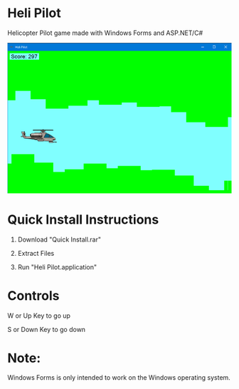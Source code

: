 # Heli Pilot
 Helicopter Pilot game made with Windows Forms and ASP.NET/C#
 
<img src="/Heli Pilot/Resources/Demo.png">

# Quick Install Instructions

1. Download "Quick Install.rar"

2. Extract Files

3. Run "Heli Pilot.application"

# Controls

W or Up Key to go up

S or Down Key to go down

# Note:
Windows Forms is only intended to work on the Windows operating system.
